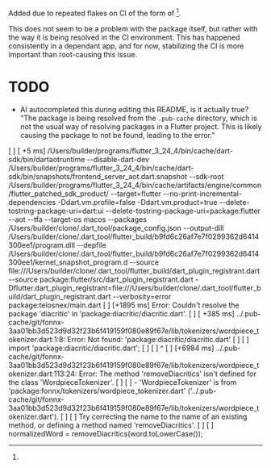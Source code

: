 Added due to repeated flakes on CI of the form of [^1].

This does not seem to be a problem with the package itself, but rather with the way it is being resolved in the CI environment. This has happened consistently in a dependant app, and for now, stabilizing the CI is more important than root-causing this issue.

# TODO
- AI autocompleted this during editing this README, is it actually true? "The package is being resolved from the `.pub-cache` directory, which is not the usual way of resolving packages in a Flutter project. This is likely causing the package to not be found, leading to the error."

[^1]:
[        ] [   +5 ms] /Users/builder/programs/flutter_3_24_4/bin/cache/dart-sdk/bin/dartaotruntime --disable-dart-dev /Users/builder/programs/flutter_3_24_4/bin/cache/dart-sdk/bin/snapshots/frontend_server_aot.dart.snapshot --sdk-root /Users/builder/programs/flutter_3_24_4/bin/cache/artifacts/engine/common/flutter_patched_sdk_product/ --target=flutter --no-print-incremental-dependencies -Ddart.vm.profile=false -Ddart.vm.product=true --delete-tostring-package-uri=dart:ui --delete-tostring-package-uri=package:flutter --aot --tfa --target-os macos --packages /Users/builder/clone/.dart_tool/package_config.json --output-dill /Users/builder/clone/.dart_tool/flutter_build/b9fd6c26af7e7f0299362d6414300ee1/program.dill --depfile /Users/builder/clone/.dart_tool/flutter_build/b9fd6c26af7e7f0299362d6414300ee1/kernel_snapshot_program.d --source file:///Users/builder/clone/.dart_tool/flutter_build/dart_plugin_registrant.dart --source package:flutter/src/dart_plugin_registrant.dart -Dflutter.dart_plugin_registrant=file:///Users/builder/clone/.dart_tool/flutter_build/dart_plugin_registrant.dart --verbosity=error package:telosnex/main.dart
[        ] [+1895 ms] Error: Couldn't resolve the package 'diacritic' in 'package:diacritic/diacritic.dart'.
[        ] [ +385 ms] ../.pub-cache/git/fonnx-3aa01bb3d523d9d32f23b6f419159f080e89f67e/lib/tokenizers/wordpiece_tokenizer.dart:1:8: Error: Not found: 'package:diacritic/diacritic.dart'
[        ] [        ] import 'package:diacritic/diacritic.dart';
[        ] [        ]        ^
[        ] [+6984 ms] ../.pub-cache/git/fonnx-3aa01bb3d523d9d32f23b6f419159f080e89f67e/lib/tokenizers/wordpiece_tokenizer.dart:113:24: Error: The method 'removeDiacritics' isn't defined for the class 'WordpieceTokenizer'.
[        ] [        ]  - 'WordpieceTokenizer' is from 'package:fonnx/tokenizers/wordpiece_tokenizer.dart' ('../.pub-cache/git/fonnx-3aa01bb3d523d9d32f23b6f419159f080e89f67e/lib/tokenizers/wordpiece_tokenizer.dart').
[        ] [        ] Try correcting the name to the name of an existing method, or defining a method named 'removeDiacritics'.
[        ] [        ]       normalizedWord = removeDiacritics(word.toLowerCase());